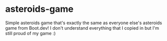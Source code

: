 # asteroids-game

Simple asteroids game that's exactly the same as everyone else's asteroids game from Boot.dev! I don't understand everything that I copied in but I'm still proud of my game :)
